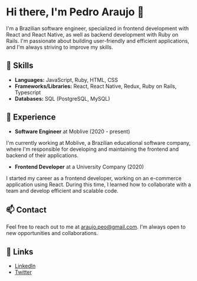 # Hi there, I'm Pedro Araujo 👋

I'm a Brazilian software engineer, specialized in frontend development with React and React Native, as well as backend development with Ruby on Rails. I'm passionate about building user-friendly and efficient applications, and I'm always striving to improve my skills.

## 🚀 Skills

- **Languages:** JavaScript, Ruby, HTML, CSS
- **Frameworks/Libraries:** React, React Native, Redux, Ruby on Rails, Typescript
- **Databases:** SQL (PostgreSQL, MySQL)

## 💼 Experience

- **Software Engineer** at Moblive (2020 - present)

I'm currently working at Moblive, a Brazilian educational software company, where I'm responsible for developing and maintaining the frontend and backend of their applications.

- **Frontend Developer** at a University Company (2020)

I started my career as a frontend developer, working on an e-commerce application using React. During this time, I learned how to collaborate with a team and develop efficient and scalable code.

## 📫 Contact

Feel free to reach out to me at araujo.peo@gmail.com. I'm always open to new opportunities and collaborations.

## 🔗 Links

- [LinkedIn](https://www.linkedin.com/in/pedroaraujo/)
- [Twitter](https://twitter.com/pedro_araujo__)

<!-- [![pedroara](https://github-readme-stats.vercel.app/api/top-langs/?username=pedroara&hide=html&layout=compact&theme=dracula)](https://github.com/pedroara/) -->
  
<!-- [![pedroara](https://github-readme-stats.vercel.app/api?username=pedroara&theme=dracula)](https://github.com/pedroara/) -->
